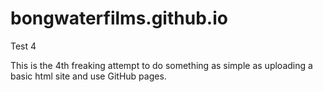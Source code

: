 # bongwaterfilms.github.io
Test 4

This is the 4th freaking attempt to do something as simple as uploading a basic html site and use GitHub pages. 

